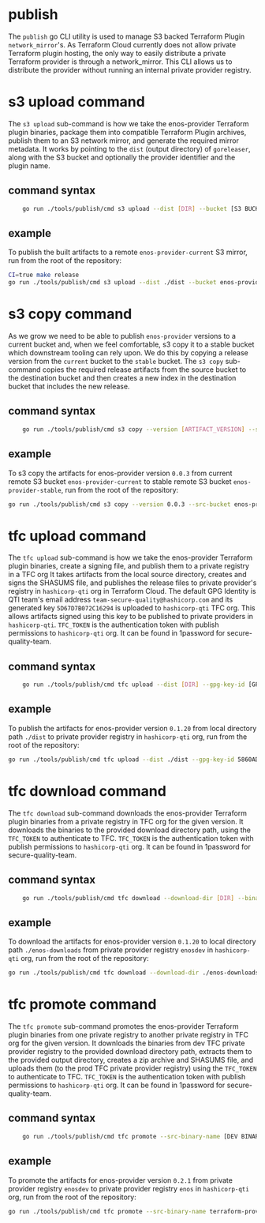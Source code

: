 # publish

The `publish` go CLI utility is used to manage S3 backed Terraform Plugin `network_mirror`'s.
As Terraform Cloud currently does not allow private Terraform plugin hosting, the only way to easily
distribute a private Terraform provider is through a network_mirror.
This CLI allows us to distribute the provider without running an internal private provider registry.

# s3 upload command

The `s3 upload` sub-command is how we take the enos-provider Terraform plugin binaries, package them into
compatible Terraform Plugin archives, publish them to an S3 network mirror, and generate the required mirror metadata.
It works by pointing to the `dist` (output directory) of `goreleaser`, along with the S3 bucket and optionally
the provider identifier and the plugin name.

## command syntax
```sh
    go run ./tools/publish/cmd s3 upload --dist [DIR] --bucket [S3 BUCKETNAME] [flags]
```

## example
To publish the built artifacts to a remote `enos-provider-current` S3 mirror, run from the root of the repository:
```sh
CI=true make release
go run ./tools/publish/cmd s3 upload --dist ./dist --bucket enos-provider-current
```

# s3 copy command

As we grow we need to be able to publish `enos-provider` versions to a current bucket and, when we feel comfortable, s3 copy it to a stable bucket which downstream tooling can rely upon. We do this by copying a release version from the `current` bucket to the `stable` bucket. The `s3 copy` sub-command copies the required release artifacts from the source bucket to the destination bucket and then creates a new index in the destination bucket that includes the new release.

## command syntax
```sh
    go run ./tools/publish/cmd s3 copy --version [ARTIFACT_VERSION] --src-bucket [S3 BUCKETNAME] --dest-bucket [S3 BUCKETNAME] [flags]
```

## example
To s3 copy the artifacts for enos-provider version `0.0.3` from current remote S3 bucket `enos-provider-current` to
stable remote S3 bucket `enos-provider-stable`, run from the root of the repository:
```sh
go run ./tools/publish/cmd s3 copy --version 0.0.3 --src-bucket enos-provider-current --dest-bucket enos-provider-stable
```

# tfc upload command

The `tfc upload` sub-command is how we take the enos-provider Terraform plugin binaries, create a signing file, and publish them to a private registry in a TFC org
It takes artifacts from the local source directory, creates and signs the SHASUMS file, and publishes the release files to private provider's registry in `hashicorp-qti` org in Terraform Cloud. The default GPG Identity is QTI team's email address `team-secure-quality@hashicorp.com` and its generated key `5D67D7B072C16294` is uploaded to `hashicorp-qti` TFC org.  This allows artifacts signed using this key to be published to private providers in `hashicorp-qti`. `TFC_TOKEN` is the authentication token with publish permissions to `hashicorp-qti` org. It can be found in 1password for secure-quality-team.

## command syntax
```sh
    go run ./tools/publish/cmd tfc upload --dist [DIR] --gpg-key-id [GPG SIGNING KEY] --binary-name [BINARY NAME] --provider-name [PROVIDER] --rename-binary [RENAMED BINARY] --org [TFC ORG NAME] --token [TFC_TOKEN] [flags]
```

## example
To publish the artifacts for enos-provider version `0.1.20` from local directory path `./dist` to
private provider registry in `hashicorp-qti` org, run from the root of the repository:
```sh
go run ./tools/publish/cmd tfc upload --dist ./dist --gpg-key-id 5860AD9288 --org hashicorp-qti --token $TFC_TOKEN
```

# tfc download command

The `tfc download` sub-command downloads the enos-provider Terraform plugin binaries from a private registry in TFC org for the given version. It downloads the binaries to the provided download directory path, using the `TFC_TOKEN` to authenticate to TFC. `TFC_TOKEN` is the authentication token with publish permissions to `hashicorp-qti` org. It can be found in 1password for secure-quality-team.

## command syntax
```sh
    go run ./tools/publish/cmd tfc download --download-dir [DIR] --binary-name [BINARY NAME] --provider-name [PROVIDER] --provider-version [VERSION] --org [TFC ORG NAME] --token [TFC_TOKEN] [flags]
```

## example
To download the artifacts for enos-provider version `0.1.20` to local directory path `./enos-downloads` from private provider registry `enosdev` in `hashicorp-qti` org, run from the root of the repository:
```sh
go run ./tools/publish/cmd tfc download --download-dir ./enos-downloads --provider-version 0.1.20 --org hashicorp-qti --token $TFC_TOKEN
```

# tfc promote command

The `tfc promote` sub-command promotes the enos-provider Terraform plugin binaries from one private registry to another private registry in TFC org for the given version. It downloads the binaries from dev TFC private provider registry to the provided download directory path, extracts them to the provided output directory, creates a zip archive and SHASUMS file, and uploads them (to the prod TFC private provider registry) using the `TFC_TOKEN` to authenticate to TFC. `TFC_TOKEN` is the authentication token with publish permissions to `hashicorp-qti` org. It can be found in 1password for secure-quality-team.

## command syntax
```sh
    go run ./tools/publish/cmd tfc promote --src-binary-name [DEV BINARY NAME] --src-provider-name [DEV PROVIDER NAME] --dest-binary-name [PROD BINARY NAME] --dest-provider-name [PROD PROVIDER NAME] --provider-version [VERSION] --org [TFC ORG NAME] --token [TFC_TOKEN] [flags]
```

## example
To promote the artifacts for enos-provider version `0.2.1` from private provider registry `enosdev` to private provider registry `enos` in `hashicorp-qti` org, run from the root of the repository:
```sh
go run ./tools/publish/cmd tfc promote --src-binary-name terraform-provider-enosdev  --src-provider-name enosdev --dest-binary-name terraform-provider-enos --dest-provider-name enos --provider-version 0.2.1 --token $TFC_TOKEN
```
